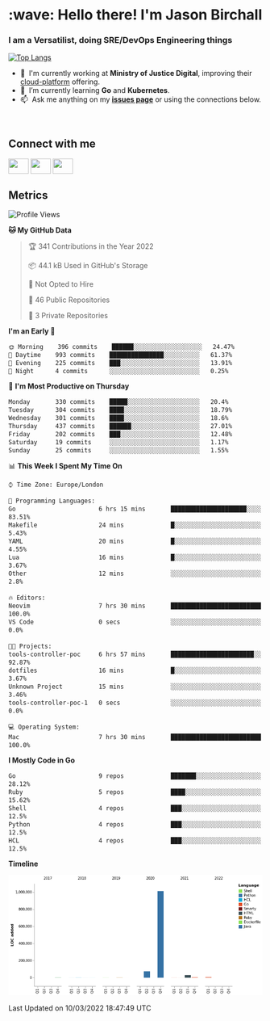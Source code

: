 <h1 align="left" id="jason-title">:wave: Hello there! I'm Jason Birchall</h1>
<h3 align="left">I am a Versatilist, doing SRE/DevOps Engineering things</h3>

[![Top Langs](https://github-readme-stats.vercel.app/api?username=jasonBirchall&show_icons=true&count_private=true&include_all_commits=true&theme=gruvbox)](https://github.com/anuraghazra/github-readme-stats)

- :office: &nbsp;I'm currently working at **Ministry of Justice Digital**, improving their [cloud-platform](https://github.com/ministryofjustice/cloud-platform) offering.
- :seedling: &nbsp;I’m currently learning **Go** and **Kubernetes**.
- :mailbox: &nbsp;Ask me anything on my **[issues page]** or using the connections below.


<br>

<h2>Connect with me</h2>
<p>
<a href="https://twitter.com/jsonBirchall" target="blank"><img align="center" src="https://cdn.jsdelivr.net/npm/simple-icons@3.0.1/icons/twitter.svg" alt="" height="30" width="40" /></a>
<a href="https://keybase.io/json0" target="blank"><img align="center" src="https://cdn.jsdelivr.net/npm/simple-icons@3.0.1/icons/keybase.svg" alt="" height="30" width="40" /></a>
<a href="https://www.reddit.com/user/kakorate" target="blank"><img align="center" src="https://cdn.jsdelivr.net/npm/simple-icons@3.0.1/icons/reddit.svg" alt="" height="30" width="40" /></a>
</p>

<h2>Metrics</h2>

<!--START_SECTION:waka-->
![Profile Views](http://img.shields.io/badge/Profile%20Views-0-blue)

**🐱 My GitHub Data** 

> 🏆 341 Contributions in the Year 2022
 > 
> 📦 44.1 kB Used in GitHub's Storage 
 > 
> 🚫 Not Opted to Hire
 > 
> 📜 46 Public Repositories 
 > 
> 🔑 3 Private Repositories  
 > 
**I'm an Early 🐤** 

```text
🌞 Morning    396 commits    ██████░░░░░░░░░░░░░░░░░░░   24.47% 
🌆 Daytime    993 commits    ███████████████░░░░░░░░░░   61.37% 
🌃 Evening    225 commits    ███░░░░░░░░░░░░░░░░░░░░░░   13.91% 
🌙 Night      4 commits      ░░░░░░░░░░░░░░░░░░░░░░░░░   0.25%

```
📅 **I'm Most Productive on Thursday** 

```text
Monday       330 commits    █████░░░░░░░░░░░░░░░░░░░░   20.4% 
Tuesday      304 commits    ████░░░░░░░░░░░░░░░░░░░░░   18.79% 
Wednesday    301 commits    ████░░░░░░░░░░░░░░░░░░░░░   18.6% 
Thursday     437 commits    ██████░░░░░░░░░░░░░░░░░░░   27.01% 
Friday       202 commits    ███░░░░░░░░░░░░░░░░░░░░░░   12.48% 
Saturday     19 commits     ░░░░░░░░░░░░░░░░░░░░░░░░░   1.17% 
Sunday       25 commits     ░░░░░░░░░░░░░░░░░░░░░░░░░   1.55%

```


📊 **This Week I Spent My Time On** 

```text
⌚︎ Time Zone: Europe/London

💬 Programming Languages: 
Go                       6 hrs 15 mins       █████████████████████░░░░   83.51% 
Makefile                 24 mins             █░░░░░░░░░░░░░░░░░░░░░░░░   5.43% 
YAML                     20 mins             █░░░░░░░░░░░░░░░░░░░░░░░░   4.55% 
Lua                      16 mins             █░░░░░░░░░░░░░░░░░░░░░░░░   3.67% 
Other                    12 mins             ░░░░░░░░░░░░░░░░░░░░░░░░░   2.8%

🔥 Editors: 
Neovim                   7 hrs 30 mins       █████████████████████████   100.0% 
VS Code                  0 secs              ░░░░░░░░░░░░░░░░░░░░░░░░░   0.0%

🐱‍💻 Projects: 
tools-controller-poc     6 hrs 57 mins       ███████████████████████░░   92.87% 
dotfiles                 16 mins             █░░░░░░░░░░░░░░░░░░░░░░░░   3.67% 
Unknown Project          15 mins             ░░░░░░░░░░░░░░░░░░░░░░░░░   3.46% 
tools-controller-poc-1   0 secs              ░░░░░░░░░░░░░░░░░░░░░░░░░   0.0%

💻 Operating System: 
Mac                      7 hrs 30 mins       █████████████████████████   100.0%

```

**I Mostly Code in Go** 

```text
Go                       9 repos             ███████░░░░░░░░░░░░░░░░░░   28.12% 
Ruby                     5 repos             ████░░░░░░░░░░░░░░░░░░░░░   15.62% 
Shell                    4 repos             ███░░░░░░░░░░░░░░░░░░░░░░   12.5% 
Python                   4 repos             ███░░░░░░░░░░░░░░░░░░░░░░   12.5% 
HCL                      4 repos             ███░░░░░░░░░░░░░░░░░░░░░░   12.5%

```


**Timeline**

![Chart not found](https://raw.githubusercontent.com/jasonBirchall/jasonBirchall/main/charts/bar_graph.png) 


 Last Updated on 10/03/2022 18:47:49 UTC
<!--END_SECTION:waka-->

<!-- links -->

[issues page]: https://github.com/jasonBirchall/jasonBirchall/issues "jasonBirchall/issues"
